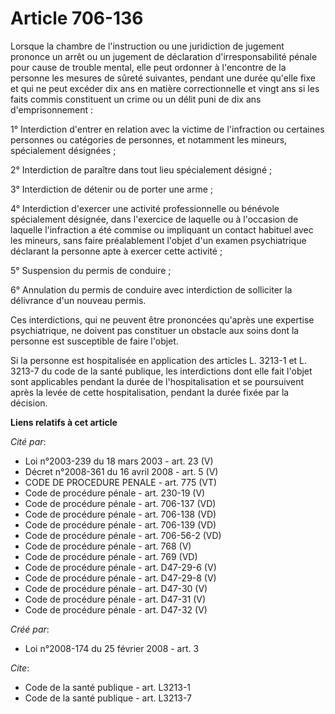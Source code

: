 # Article 706-136

Lorsque la chambre de l'instruction ou une juridiction de jugement prononce un arrêt ou un jugement de déclaration
d'irresponsabilité pénale pour cause de trouble mental, elle peut ordonner à l'encontre de la personne les mesures de sûreté
suivantes, pendant une durée qu'elle fixe et qui ne peut excéder dix ans en matière correctionnelle et vingt ans si les faits
commis constituent un crime ou un délit puni de dix ans d'emprisonnement : 

1° Interdiction d'entrer en relation avec la victime de l'infraction ou certaines personnes ou catégories de personnes, et
notamment les mineurs, spécialement désignées ; 

2° Interdiction de paraître dans tout lieu spécialement désigné ; 

3° Interdiction de détenir ou de porter une arme ; 

4° Interdiction d'exercer une activité professionnelle ou bénévole spécialement désignée, dans l'exercice de laquelle ou à
l'occasion de laquelle l'infraction a été commise ou impliquant un contact habituel avec les mineurs, sans faire
préalablement l'objet d'un examen psychiatrique déclarant la personne apte à exercer cette activité ; 

5° Suspension du permis de conduire ; 

6° Annulation du permis de conduire avec interdiction de solliciter la délivrance d'un nouveau permis. 

Ces interdictions, qui ne peuvent être prononcées qu'après une expertise psychiatrique, ne doivent pas constituer un obstacle
aux soins dont la personne est susceptible de faire l'objet. 

Si la personne est hospitalisée en application des articles L. 3213-1 et L. 3213-7 du code de la santé publique, les
interdictions dont elle fait l'objet sont applicables pendant la durée de l'hospitalisation et se poursuivent après la levée
de cette hospitalisation, pendant la durée fixée par la décision.

**Liens relatifs à cet article**

_Cité par_:

  - Loi n°2003-239 du 18 mars 2003 - art. 23 (V)
  - Décret n°2008-361 du 16 avril 2008 - art. 5 (V)
  - CODE DE PROCEDURE PENALE - art. 775 (VT)
  - Code de procédure pénale - art. 230-19 (V)
  - Code de procédure pénale - art. 706-137 (VD)
  - Code de procédure pénale - art. 706-138 (VD)
  - Code de procédure pénale - art. 706-139 (VD)
  - Code de procédure pénale - art. 706-56-2 (VD)
  - Code de procédure pénale - art. 768 (V)
  - Code de procédure pénale - art. 769 (VD)
  - Code de procédure pénale - art. D47-29-6 (V)
  - Code de procédure pénale - art. D47-29-8 (V)
  - Code de procédure pénale - art. D47-30 (V)
  - Code de procédure pénale - art. D47-31 (V)
  - Code de procédure pénale - art. D47-32 (V)

_Créé par_:

  - Loi n°2008-174 du 25 février 2008 - art. 3

_Cite_:

  - Code de la santé publique - art. L3213-1
  - Code de la santé publique - art. L3213-7
